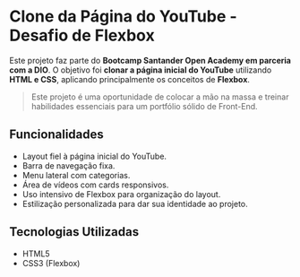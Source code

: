 # Clone da Página do YouTube - Desafio de Flexbox

Este projeto faz parte do **Bootcamp Santander Open Academy em parceria com a DIO**. O objetivo foi **clonar a página inicial do YouTube** utilizando **HTML e CSS**, aplicando principalmente os conceitos de **Flexbox**.

> Este projeto é uma oportunidade de colocar a mão na massa e treinar habilidades essenciais para um portfólio sólido de Front-End.

## Funcionalidades

- Layout fiel à página inicial do YouTube.
- Barra de navegação fixa.
- Menu lateral com categorias.
- Área de vídeos com cards responsivos.
- Uso intensivo de Flexbox para organização do layout.
- Estilização personalizada para dar sua identidade ao projeto.

## Tecnologias Utilizadas

- HTML5
- CSS3 (Flexbox)
